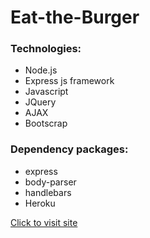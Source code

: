# Eat-the-Burger

### Technologies:
* Node.js
* Express js framework
* Javascript 
* JQuery
* AJAX
* Bootscrap

### Dependency packages:
* express
* body-parser
* handlebars
* Heroku

[Click to visit site](https://lit-basin-31288.herokuapp.com/)

